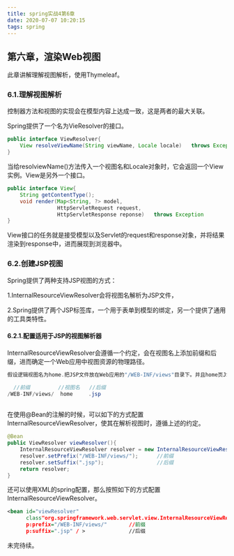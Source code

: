 ```yaml
---
title: spring实战4第6章
date: 2020-07-07 10:20:15
tags: spring
---
```


## 第六章，渲染Web视图

此章讲解理解视图解析，使用Thymeleaf。

<!--more-->

### 6.1.理解视图解析

控制器方法和视图的实现会在模型内容上达成一致，这是两者的最大关联。

Spring提供了一个名为VieResolver的接口。

```java
public interface ViewResolver{
    View resolveViewName(String viewName, Locale locale)   throws Exception;
}

```

当给resolviewName()方法传入一个视图名和Locale对象时，它会返回一个View实例。View是另外一个接口。

```java
public interface View{
    String getContentType();
    void render(Map<String, ?> model,
                HttpServletRequest request,
                HttpServletResponse reponse)   throws Exception
}
```

View接口的任务就是接受模型以及Servlet的request和response对象，并将结果渲染到response中，进而展现到浏览器中。

### 6.2.创建JSP视图

Spring提供了两种支持JSP视图的方式：

1.InternalResourceViewResolver会将视图名解析为JSP文件，

2.Spring提供了两个JSP标签库，一个用于表单到模型的绑定，另一个提供了通用的工具类特性。

#### 6.2.1.配置适用于JSP的视图解析器

InternalResourceViewResolver会遵循一个约定，会在视图名上添加前缀和后缀，进而确定一个Web应用中视图资源的物理路径。

```java
假设逻辑视图名为home.把JSP文件放在Web应用的"/WEB-INF/views"目录下。并且home页JSP名为home.jsp. 

  //前缀         //视图名   //后缀
/WEB-INF/views/  home     .jsp
    
```

在使用@Bean的注解的时候，可以如下的方式配置InternalResourceViewResolver，使其在解析视图时，遵循上述的约定。

```java
@Bean
public ViewResolver viewResolver(){
    InternalResourceViewResolver resolver = new InternalResourceViewResolver();
    resolver.setPrefix("/WEB-INF/views/");      //前缀
    resolver.setSuffix(".jsp");                 //后缀
    return resolver;                           
}
```

还可以使用XML的spring配置，那么按照如下的方式配置InternalResourceViewResolver。

```xml
<bean id="viewResolver"
      class"org.springframework.web.servlet.view.InternalResourceViewResolver"
      p:prefix="/WEB-INF/views/"       //前缀
      p:suffix=".jsp" / >              //后缀
```

未完待续。



